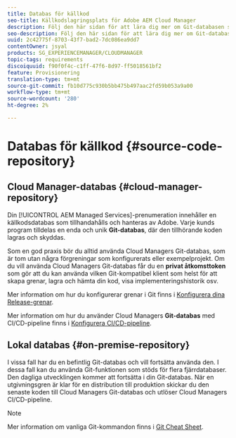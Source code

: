 ```yaml
---
title: Databas för källkod
seo-title: Källkodslagringsplats för Adobe AEM Cloud Manager
description: Följ den här sidan för att lära dig mer om Git-databasen som är avsedd för varje program som du har i Cloud Manager.
seo-description: Följ den här sidan för att lära dig mer om Git-databasen som är avsedd för alla program du har i Adobe AEM Cloud Manager.
uuid: 2c42775f-8703-43f7-bad2-7dc086ea9dd7
contentOwner: jsyal
products: SG_EXPERIENCEMANAGER/CLOUDMANAGER
topic-tags: requirements
discoiquuid: f90f0f4c-c1ff-47f6-8d97-ff5018561bf2
feature: Provisionering
translation-type: tm+mt
source-git-commit: fb10d775c930b5bb475b497aac2fd59b053a9a00
workflow-type: tm+mt
source-wordcount: '280'
ht-degree: 2%

---
```



# Databas för källkod {#source-code-repository}

## Cloud Manager-databas {#cloud-manager-repository}

Din [!UICONTROL AEM Managed Services]-prenumeration innehåller en källkodsdatabas som tillhandahålls och hanteras av Adobe. Varje kunds program tilldelas en enda och unik **Git-databas**, där den tillhörande koden lagras och skyddas.

Som en god praxis bör du alltid använda Cloud Managers Git-databas, som är tom utan några förgreningar som konfigurerats eller exempelprojekt. Om du vill använda Cloud Managers Git-databas får du en **privat åtkomsttoken** som gör att du kan använda vilken Git-kompatibel klient som helst för att skapa grenar, lagra och hämta din kod, visa implementeringshistorik osv.

Mer information om hur du konfigurerar grenar i Git finns i [Konfigurera dina Release-grenar](configure-your-release-branches.md).

Mer information om hur du använder Cloud Managers **Git-databas** med CI/CD-pipeline finns i [Konfigurera CI/CD-pipeline](configuring-pipeline.md).

## Lokal databas {#on-premise-repository}

I vissa fall har du en befintlig Git-databas och vill fortsätta använda den. I dessa fall kan du använda Git-funktionen som stöds för flera fjärrdatabaser. Den dagliga utvecklingen kommer att fortsätta i din Git-databas. När en utgivningsgren är klar för en distribution till produktion skickar du den senaste koden till Cloud Managers Git-databas och utlöser Cloud Managers CI/CD-pipeline.

>[!NOTE]
>
>Mer information om vanliga Git-kommandon finns i [Git Cheat Sheet](https://education.github.com/git-cheat-sheet-education.pdf).

